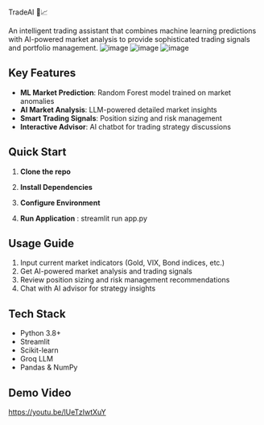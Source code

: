  TradeAI 🤖📈

An intelligent trading assistant that combines machine learning predictions with AI-powered market analysis to provide sophisticated trading signals and portfolio management.
![image](https://github.com/user-attachments/assets/c2afa1ff-e270-44c3-9447-fb575079e462)
![image](https://github.com/user-attachments/assets/493ff889-cdb7-499e-adc5-20d4579b89f8)
![image](https://github.com/user-attachments/assets/8391f59f-760b-40c8-b470-93b0ffa33654)



## Key Features

- **ML Market Prediction**: Random Forest model trained on market anomalies
- **AI Market Analysis**: LLM-powered detailed market insights
- **Smart Trading Signals**: Position sizing and risk management
- **Interactive Advisor**: AI chatbot for trading strategy discussions

## Quick Start
1. **Clone the repo**
  
2. **Install Dependencies**

3. **Configure Environment**

4. **Run Application** : streamlit run app.py

## Usage Guide

1. Input current market indicators (Gold, VIX, Bond indices, etc.)
2. Get AI-powered market analysis and trading signals
3. Review position sizing and risk management recommendations
4. Chat with AI advisor for strategy insights

## Tech Stack

- Python 3.8+
- Streamlit
- Scikit-learn
- Groq LLM
- Pandas & NumPy

## Demo Video 
https://youtu.be/lUeTzIwtXuY

